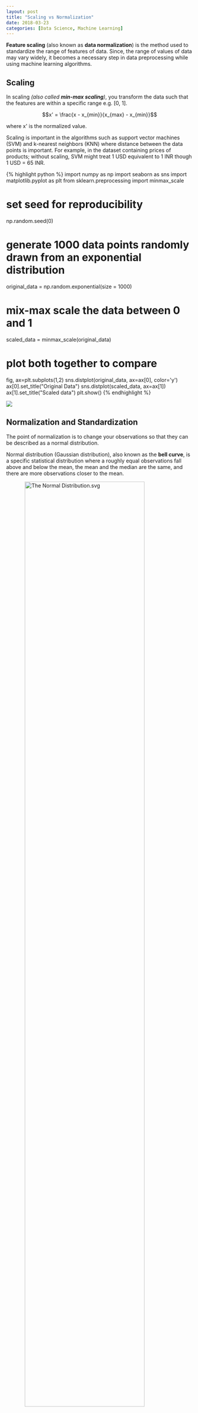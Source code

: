 ```yaml
---
layout: post
title: "Scaling vs Normalization"
date: 2018-03-23
categories: [Data Science, Machine Learning]
---
```


**Feature scaling** (also known as **data normalization**) is the method used to standardize the range of features of data. Since, the range of values of data may vary widely, it becomes a necessary step in data preprocessing while using machine learning algorithms.


## Scaling

In scaling *(also called **min-max scaling**)*, you transform the data such that the features are within a specific range e.g. [0, 1].

$$x' = \frac{x - x_{min}}{x_{max} - x_{min}}$$

where x' is the normalized value.

Scaling is important in the algorithms such as support vector machines (SVM) and k-nearest neighbors (KNN) where distance between the data points is important. For example, in the dataset containing prices of products; without scaling, SVM might treat 1 USD equivalent to 1 INR though 1 USD = 65 INR.

{% highlight python %}
import numpy as np
import seaborn as sns
import matplotlib.pyplot as plt
from sklearn.preprocessing import minmax_scale

# set seed for reproducibility
np.random.seed(0)

# generate 1000 data points randomly drawn from an exponential distribution
original_data = np.random.exponential(size = 1000)

# mix-max scale the data between 0 and 1
scaled_data = minmax_scale(original_data)

# plot both together to compare
fig, ax=plt.subplots(1,2)
sns.distplot(original_data, ax=ax[0], color='y')
ax[0].set_title("Original Data")
sns.distplot(scaled_data, ax=ax[1])
ax[1].set_title("Scaled data")
plt.show()
{% endhighlight %}

<img src="/img/scaling.png" style="display: block; margin: auto; width: auto; max-width: 100%;">


## Normalization and Standardization

The point of normalization is to change your observations so that they can be described as a normal distribution.

Normal distribution (Gaussian distribution), also known as the **bell curve**, is a specific statistical distribution where a roughly equal observations fall above and below the mean, the mean and the median are the same, and there are more observations closer to the mean.

<a href="https://commons.wikimedia.org/wiki/File:The_Normal_Distribution.svg#/media/File:The_Normal_Distribution.svg"><img src="https://upload.wikimedia.org/wikipedia/commons/2/25/The_Normal_Distribution.svg" alt="The Normal Distribution.svg" style="display:block; margin: auto; width:80%; max-width:100%"></a>

***Note:** The above definition is as per statistics. There are various types of normalization. In fact, min-max scaling can also be said to a type of normalization. In machine learning, the following are most commonly used.*

## #1

**Standardization** *(also called **z-score normalization**)* transforms your data such that the resulting distribution has a mean of 0 and a standard deviation of 1. It's the definition that we read in the last paragraph.

$$x' = \frac{x - x_{mean}}{\sigma}$$

where x is the original feature vector, $$x_{mean}$$ is the mean of that feature vector, and σ is its standard deviation.

The z-score comes from statistics, defined as 

$$z = \frac{x - \mu}{\sigma}$$

<img src="/img/standardization.gif" style="display: block; margin: auto; width: auto; max-width: 100%;">

where $$\mu$$ is the mean. By subtracting the mean from the distribution, we're essentially shifting it towards left or right by amount equal to mean i.e. if we have a distribution of mean 100, and we subtract mean 100 from every value, then we shift the distribution left by 100 without changing its shape. Thus, the new mean will be 0. When we divide by standard deviation $$\sigma$$, we're changing the shape of distribution. The new standard deviation of this standardized distribution is 1 which you can get putting the new mean, $$\mu = 0$$ in the z-score equation.

It's widely used in SVM, logistics regression and neural networks.

## #2

Simply called **normalization**, it's just another way of normalizing data. Note that, it's a different from min-max scaling in numerator, and from z-score normalization in the denominator.

$$x' = \frac{x - x_{mean}}{x_{max} - x_{min}}$$

For normalization, the maximum value you can get after applying the formula is 1, and the minimum value is 0. So all the values will be between 0 and 1.

{% highlight python %}
# for Box-Cox Transformation
from scipy import stats

# normalize the exponential data with boxcox
normalized_data = stats.boxcox(original_data)

# plot both together to compare
fig, ax=plt.subplots(1,2)
sns.distplot(original_data, ax=ax[0], color='y')
ax[0].set_title("Original Data")
sns.distplot(normalized_data[0], ax=ax[1])
ax[1].set_title("Normalized data")
plt.show()
{% endhighlight %}

<img src="/img/normalization.png" style="display: block; margin: auto; width: auto; max-width: 100%;">

In scaling, you're changing the range of your data while in normalization you're mostly changing the shape of the distribution of your data.

You need to normalize our data if you're going use a machine learning or statistics technique that assumes that data is normally distributed e.g. t-tests, ANOVAs, linear regression, linear discriminant analysis (LDA) and Gaussian Naive Bayes. 

## Applications

In stochastic gradient descent, feature scaling can sometimes improve the convergence speed of the algorithm. In support vector machines, it can reduce the time to find support vectors.

**Further Readings:**  
1. [Feature scaling - Wikipedia](https://en.wikipedia.org/wiki/Feature_scaling)
2. [Normalization](https://en.wikipedia.org/wiki/Normalization_(statistics)#Examples)
3. [What algorithms need feature scaling, beside from SVM?](https://stats.stackexchange.com/q/244507/194589)  
4. [Scaling and Normalize Data](https://www.kaggle.com/jfeng1023/data-cleaning-challenge-scale-and-normalize-data)  
5. [Standardization - scikit-learn](https://scikit-learn.org/stable/modules/preprocessing.html#standardization-or-mean-removal-and-variance-scaling)  
6. [Compare the effect of different scalers on data with outliers - scikit-learn](https://scikit-learn.org/stable/auto_examples/preprocessing/plot_all_scaling.html#sphx-glr-auto-examples-preprocessing-plot-all-scaling-py)  
7. [Should I normalize/standardize/rescale the data?](http://www.faqs.org/faqs/ai-faq/neural-nets/part2/section-16.html)

